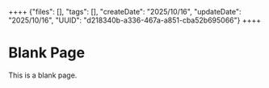 ++++
{"files": [], "tags": [], "createDate": "2025/10/16", "updateDate": "2025/10/16", "UUID": "d218340b-a336-467a-a851-cba52b695066"}
++++

# Blank Page
This is a blank page.
